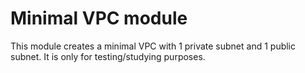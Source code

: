 # Minimal VPC module

This module creates a minimal VPC with 1 private subnet and 1 public subnet.
It is only for testing/studying purposes.